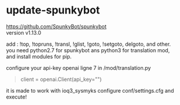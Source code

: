 # update-spunkybot
https://github.com/SpunkyBot/spunkybot  
version v1.13.0

add : !top, !topruns, !transl, !glist, !goto, !setgoto, delgoto,  and other.  
you need python2.7 for spunkybot ans python3 for translation mod,  
and install modules for pip. 

configure your api-key openai ligne 7 in /mod/translation.py 
 >client = openai.Client(api_key="")

it is made to work with ioq3_sysmyks
configure conf/settings.cfg and execute! 

